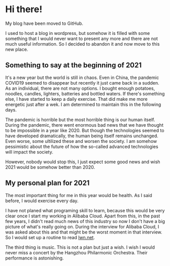 # Hi there!

My blog have been moved to GitHub.

I used to host a blog in wordpress, but somehow it is filled with some something that I would never want to present any more and there are not much useful information. So I decided to abandon it and now move to this new place. 

## Something to say at the beginning of 2021

It's a new year but the world is still in chaos. Even in China, the pandemic COVID19 seemed to disappear but recently it just came back in a sudden. As an individual, there are not many options. I bought enough potatoes, noodles, candles, lighters, batteries and bottled waters. If there's something else, I have started to keep a daily exercise. That did make me more energetic just after a wek. I am determined to maintain this in the following days. 

The pandemic is horrible but the most horrible thing is our human itself. During the pandemic, there went enormous bad news that we have thought to be impossible in a year like 2020. But though the technologies seemed to have developed dramatically, the human being itself remains unchanged. Even worse, some ultilized these and worsen the society. I am somehow pessimistic about the future of how the so-called advanced technologies will impact the society. 

However, nobody would stop this, I just expect some good news and wish 2021 would be somehow better than 2020. 

## My personal plan for 2021

The most important thing for me in this year would be health. As I said before, I would exercise every day. 

I have not planed what programing skill to learn, because this would be very clear once I start my working in Alibaba Cloud. Apart from this, in the past few years, I didn't read much news of this industry so now I don't have a big picture of what's really going on. During the interview for Alibaba Cloud, I was asked about this and that might be the worst moment in that interview. So I would set up a routine to read [lwn.net](lwn.net). 

The third thing is music. This is not a plan but just a wish. I wish I would never miss a concert by the Hangzhou Philarmonic Orchestra. Their performance is astonishing. 
